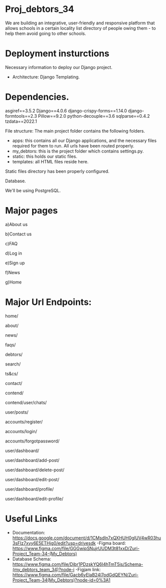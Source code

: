 # Proj_debtors_34

We are building an integrative, user-friendly and responsive platform that allows schools in a certain locality list directory of people owing them - to help them avoid going to other schools.

# Deployment insturctions

Necessary information to deploy our Django project.

 - Architecture: Django Templating.

# Dependencies.

asgiref==3.5.2
Django==4.0.6
django-crispy-forms==1.14.0
django-formtools==2.3
Pillow==9.2.0
python-decouple==3.6
sqlparse==0.4.2
tzdata==2022.1


File structure: The main project folder contains the following folders.
 - apps: this contains all our Django applications, and the necessary files required for them to run. All urls have been routed properly.
 - my_debtors: this is the project folder which contains settings.py.
 - static: this holds our static files.
 - templates: all HTML files reside here.
 

Static files directory has been properly configured.

Database.

We'll be using PostgreSQL.


# Major pages


a)About us

b)Contact us

c)FAQ

d)Log in

e)Sign up

f)News

g)Home





# Major Url Endpoints:

home/

about/

news/

faqs/

debtors/

search/

ts&cs/

contact/

contend/

contend/user/chats/

user/posts/

accounts/register/

accounts/login/

accounts/forgotpassword/

user/dashboard/

user/dashboard/add-post/

user/dashboard/delete-post/

user/dashboard/edit-post/

user/dashboard/profile/

user/dashboard/edit-profile/


# Useful Links

- Documentation: https://docs.google.com/document/d/1CMsdln7xQXHUH0glUV4wR03hu3sFIz7xyy6E5ETHjg0/edit?usp=drivesdk
-Figma board: https://www.figma.com/file/GGGwipSNujrUUDM3t81xxD/Zuri-Project_Team-34-(My_Debtors)
- Database Schema: https://www.figma.com/file/Dibr1PDzskYQ6I4hTmT5is/Schema-(my_debtors_team_34)?node-i
-Figjam link: https://www.figma.com/file/Gacb6yEIaB24l7odGdQEYN/Zuri-Project_Team-34(My_Debtors)?node-id=0%3A1
